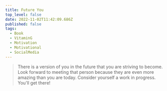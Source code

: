 ```yaml
---
title: Future You
top_level: false
date: 2022-11-02T11:42:09.686Z
published: false
tags:
  - Book
  - VitaminG
  - Motivation
  - Motivational
  - SocialMedia
---
```

> There is a version of you in the future that you are striving to become. Look forward to meeting that person because they are even more amazing than you are today. Consider yourself a work in progress. You'll get there!